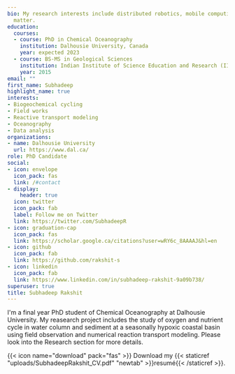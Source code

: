```yaml
---
bio: My research interests include distributed robotics, mobile computing and programmable
  matter.
education:
  courses:
  - course: PhD in Chemical Oceanography
    institution: Dalhousie University, Canada
    year: expected 2023
  - course: BS-MS in Geological Sciences
    institution: Indian Institute of Science Education and Research (IISER) Kolkata
    year: 2015
email: ""
first_name: Subhadeep
highlight_name: true
interests:
- Biogeochemical cycling
- Field works
- Reactive transport modeling
- Oceanography
- Data analysis
organizations:
- name: Dalhousie University
  url: https://www.dal.ca/
role: PhD Candidate
social:
- icon: envelope
  icon_pack: fas
  link: /#contact
- display:
    header: true
  icon: twitter
  icon_pack: fab
  label: Follow me on Twitter
  link: https://twitter.com/SubhadeepR
- icon: graduation-cap
  icon_pack: fas
  link: https://scholar.google.ca/citations?user=wRY6c_8AAAAJ&hl=en
- icon: github
  icon_pack: fab
  link: https://github.com/rakshit-s
- icon: linkedin
  icon_pack: fab
  link: https://www.linkedin.com/in/subhadeep-rakshit-9a09b738/
superuser: true
title: Subhadeep Rakshit
---
```


I'm a final year PhD student of Chemical Oceanography at Dalhousie University. My reasearch project includes the study of oxygen and nutrient cycle in water column and sediment at a seasonally hypoxic coastal basin using field observation and numerical reaction transport modeling. Please look into the Research section for more details.



{{< icon name="download" pack="fas" >}} Download my {{< staticref "uploads/SubhadeepRakshit_CV.pdf" "newtab" >}}resumé{{< /staticref >}}.
